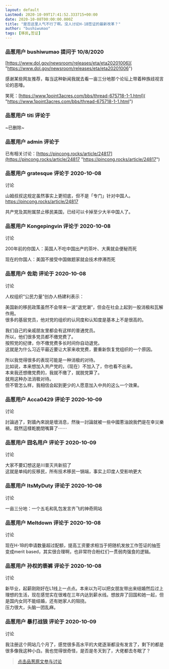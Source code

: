 ```yaml
---
layout: default
Lastmod: 2020-10-09T17:41:52.333715+00:00
date: 2020-10-08T00:00:00.000Z
title: "是否这里人气不行了啊。没人讨论H-1B签证的最新改革？"
author: "bushiwumao"
tags: [移民,签证]
---
```



### 品葱用户 **bushiwumao** 提问于 10/8/2020
    
[https://www.dol.gov/newsroom/releases/eta/eta20201006]( "https://www.dol.gov/newsroom/releases/eta/eta20201006")  
  
感谢某些网友推荐，每当这种新闻我就去看一亩三分地那个论坛上带着种族歧视言论的恶嚎。  
  
笑死：[https://www.1point3acres.com/bbs/thread-675718-1-1.html]( "https://www.1point3acres.com/bbs/thread-675718-1-1.html")
    
                

### 品葱用户 **titi** 评论于 
        
~已删除~
        
                

### 品葱用户 **admin** 评论于 
        
已有相关讨论：[https://pincong.rocks/article/24817](https://pincong.rocks/article/24817 "https://pincong.rocks/article/24817")
        
                

### 品葱用户 **gratesque** 评论于 2020-10-08
讨论

        
山姆叔叔这规定虽然事实上更彻底，但不是「专门」针对中国人。https://pincong.rocks/article/24817  
  
共产党及其附属禁止移民美国，已经可以卡掉至少大半中国人了。
        
                

### 品葱用户 **Kongepingvin** 评论于 2020-10-08
讨论

        
200年前的你国人：英国人不吃中国出产的茶叶、大黄就会便秘而死  
  
现在的你国人：美国不接受中国做题家就会技术停滞而死
        
                

### 品葱用户 **佐助** 评论于 2020-10-08
讨论

        
人权组织“公民力量”创办人杨建利表示：  
  
美国新的移民政策虽然不会带来一波“退党潮”，但会在社会上起到一股消极和瓦解作用。  
很多的基层党员，他对党的组织的认同度和认知度是基本上不是很高的。  
  
我们自己的亲戚朋友里都会有这样的普通党员。  
所以，他们很多党员都不缴党费了。  
按照党的纪律，你不缴党费多长时间你自动退党。  
这就是为什么习近平最近要让大家来收党费，要重新恢复党组织的一个原因。  
  
所以我觉得很多的表现可能是一种消极的对待。  
比如说，本来想加入共产党的，（现在）不加入了，你也看不出来。  
本来我还想缴党费的，我就不缴了，就脱党算了。  
就用这种办法消极对待。  
但不管怎么样，我相信会起到更少的人愿意加入中共的这么一个效果。
        
                

### 品葱用户 **Acca0429** 评论于 2020-10-09
讨论

        
討論過了，對牆內來說是壞消息，然後一討論就被一些中國蔥油說我們是在幸災樂禍，既然這樣乾脆閉嘴算了⋯⋯
        
                

### 品葱用户 **囧名用户** 评论于 2020-10-09
讨论

        
大家不要幻想这是川普灭共新招了  
这就是单纯的反移民，所有技术移民一锅端，事实上印度人受影响更大
        
                

### 品葱用户 **ItsMyDuty** 评论于 2020-10-08
讨论

        
一亩三分地：一个五毛和乳包发言齐飞的神奇网站
        
                

### 品葱用户 **Meltdown** 评论于 2020-10-08
讨论

        
现在H-1B的申请数量超过配额，提高工资要求相当于把随机发放工作签证的抽签变成merit based，其实很合理啊，也非常符合粉红们一贯弱肉强食的逻辑。
        
                

### 品葱用户 **孙权的亵裤** 评论于 2020-10-08
讨论

        
新毕业，起薪刚刚好在L1线上一点点。本来以为可以把女朋友带出来结婚然后过上理想的生活，现在感觉实在很难在三年内达到薪水线。想放弃了回国和她一起，但是国内女同不能结婚，还有她家人的阻挠。  
压力很大，头脑一团乱麻。
        
                

### 品葱用户 **暴打战狼** 评论于 2020-10-09
讨论

        
我注册这个网站几个月了，感觉很多高水平的大佬逐渐都没有发言了，剩下的都是很多像我这种小白。我也觉得很奇怪，是否是冬天到了，大佬都去冬眠了？
        
                





> [点击品葱原文参与讨论](https://pincong.rocks/question/31941)

